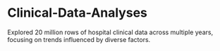 # Clinical-Data-Analyses
Explored 20 million rows of hospital clinical data across multiple years, focusing on trends influenced by diverse factors.
